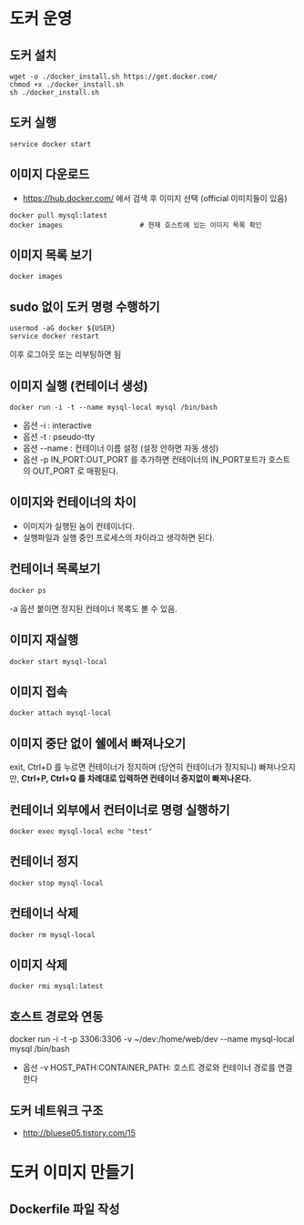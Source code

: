 # 도커 운영
## 도커 설치
```
wget -o ./docker_install.sh https://get.docker.com/
chmod +x ./docker_install.sh
sh ./docker_install.sh
```


## 도커 실행
```
service docker start
```


## 이미지 다운로드
- https://hub.docker.com/ 에서 검색 후 이미지 선택 (official 이미지들이 있음)

```
docker pull mysql:latest
docker images					# 현재 호스트에 있는 이미지 목록 확인
```


## 이미지 목록 보기
```
docker images
```


## sudo 없이 도커 명령 수행하기
```
usermod -aG docker ${USER}
service docker restart
```
이후 로그아웃 또는 리부팅하면 됨


## 이미지 실행 (컨테이너 생성)
```
docker run -i -t --name mysql-local mysql /bin/bash
```
- 옵션 -i : interactive
- 옵션 -t : pseudo-tty
- 옵션 --name : 컨테이너 이름 설정 (설정 안하면 자동 생성)
- 옵션 -p IN_PORT:OUT_PORT 를 추가하면 컨테이너의 IN_PORT포트가 호스트의 OUT_PORT 로 매핑된다.


## 이미지와 컨테이너의 차이
- 이미지가 실행된 놈이 컨테이너다.
- 실행파일과 실행 중인 프로세스의 차이라고 생각하면 된다.


## 컨테이너 목록보기
```
docker ps
```
-a 옵션 붙이면 정지된 컨테이너 목록도 볼 수 있음.


## 이미지 재실행
```
docker start mysql-local
```


## 이미지 접속
```
docker attach mysql-local
```

## 이미지 중단 없이 쉘에서 빠져나오기
exit, Ctrl+D 를 누르면 컨테이너가 정지하며 (당연히 컨테이너가 정지되니) 빠져나오지만,
**Ctrl+P, Ctrl+Q 를 차례대로 입력하면 컨테이너 중지없이 빠져나온다.**


## 컨테이너 외부에서 컨터이너로 명령 실행하기
```
docker exec mysql-local echo "test"
```


## 컨테이너 정지
```
docker stop mysql-local
```


## 컨테이너 삭제
```
docker rm mysql-local
```


## 이미지 삭제
```
docker rmi mysql:latest
```


## 호스트 경로와 연동
docker run -i -t -p 3306:3306 -v ~/dev:/home/web/dev --name mysql-local mysql /bin/bash
- 옵선 -v HOST_PATH:CONTAINER_PATH: 호스트 경로와 컨테이너 경로를 연결한다


## 도커 네트워크 구조
- http://bluese05.tistory.com/15



# 도커 이미지 만들기

## Dockerfile 파일 작성

